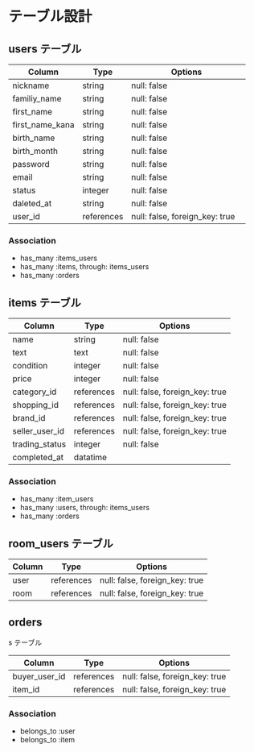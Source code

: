 # テーブル設計

## users テーブル

| Column          | Type       | Options                       |
| --------------- | -----------| ----------------------------- |
| nickname        | string     | null: false                   |
| familiy_name    | string     | null: false                   |
| first_name      | string     | null: false                   |
| first_name_kana | string     | null: false                   |
| birth_name      | string     | null: false                   |
| birth_month     | string     | null: false                   |
| password        | string     | null: false　　　　　　　　　    |
| email           | string     | null: false 　　　　　　　　　   |
| status          | integer    | null: false 　　　　　　　　　   |
| daleted_at      | string     | null: false 　　　　　　　　　   |
| user_id         | references | null: false, foreign_key: true||


### Association

- has_many :items_users
- has_many :items, through: items_users
- has_many :orders

## items テーブル

| Column         | Type       | Options                        |
| -------------- | ---------- | ------------------------------ |
| name           | string     | null: false                    |
| text           | text       | null: false                    |
| condition      | integer    | null: false                    |
| price          | integer    | null: false                    |
| category_id    | references | null: false, foreign_key: true |
| shopping_id    | references | null: false, foreign_key: true |
| brand_id       | references | null: false, foreign_key: true |
| seller_user_id | references | null: false, foreign_key: true |
| trading_status | integer    | null: false                    |
| completed_at   | datatime   |                                |

### Association
- has_many :item_users
- has_many :users, through: items_users
- has_many :orders

## room_users テーブル

| Column | Type       | Options                        |
| ------ | ---------- | ------------------------------ |
| user   | references | null: false, foreign_key: true |
| room   | references | null: false, foreign_key: true |

## orders
s テーブル

| Column        | Type       | Options                        |
| ------------- | ---------- | ------------------------------ |
| buyer_user_id | references | null: false, foreign_key: true |
| item_id       | references | null: false, foreign_key: true |

### Association

- belongs_to :user
- belongs_to :item
